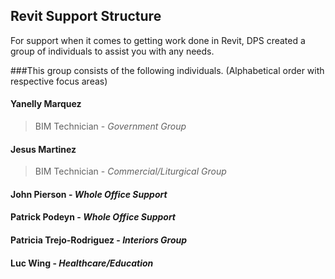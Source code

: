 ## Revit Support Structure

For support when it comes to getting work done in Revit, DPS created a group of individuals to assist you with any needs.

###This group consists of the following individuals. (Alphabetical order with respective focus areas)

#### Yanelly Marquez 
>BIM Technician - *Government Group*

#### Jesus Martinez
>BIM Technician - *Commercial/Liturgical Group*

#### John Pierson - *Whole Office Support*

#### Patrick Podeyn - *Whole Office Support*

#### Patricia Trejo-Rodriguez - *Interiors Group*

#### Luc Wing - *Healthcare/Education*
